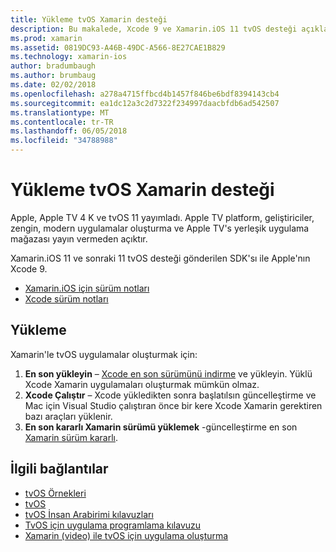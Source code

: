 ```yaml
---
title: Yükleme tvOS Xamarin desteği
description: Bu makalede, Xcode 9 ve Xamarin.iOS 11 tvOS desteği açıklanır ve xamarin'le tvOS uygulamalar geliştirmek için ayarlanmasını nasıl ilgili kısa yönergeler sağlar.
ms.prod: xamarin
ms.assetid: 0819DC93-A46B-49DC-A566-8E27CAE1B829
ms.technology: xamarin-ios
author: bradumbaugh
ms.author: brumbaug
ms.date: 02/02/2018
ms.openlocfilehash: a278a4715ffbcd4b1457f846be6bdf8394143cb4
ms.sourcegitcommit: ea1dc12a3c2d7322f234997daacbfdb6ad542507
ms.translationtype: MT
ms.contentlocale: tr-TR
ms.lasthandoff: 06/05/2018
ms.locfileid: "34788988"
---
```

# <a name="installing-tvos-support-in-xamarin"></a>Yükleme tvOS Xamarin desteği

Apple, Apple TV 4 K ve tvOS 11 yayımladı. Apple TV platform, geliştiriciler, zengin, modern uygulamalar oluşturma ve Apple TV's yerleşik uygulama mağazası yayın vermeden açıktır.

Xamarin.iOS 11 ve sonraki 11 tvOS desteği gönderilen SDK'sı ile Apple'nın Xcode 9. 

- [Xamarin.iOS için sürüm notları](https://developer.xamarin.com/releases/ios/)
- [Xcode sürüm notları](https://developer.apple.com/library/content/releasenotes/DeveloperTools/RN-Xcode/Chapters/Introduction.html#//apple_ref/doc/uid/TP40001051-CH1-SW876)

## <a name="installation"></a>Yükleme

Xamarin'le tvOS uygulamalar oluşturmak için:

1. **En son yükleyin** – [Xcode en son sürümünü indirme](https://developer.apple.com/xcode/download/) ve yükleyin. Yüklü Xcode Xamarin uygulamaları oluşturmak mümkün olmaz. 
2. **Xcode Çalıştır** – Xcode yükledikten sonra başlatılsın güncelleştirme ve Mac için Visual Studio çalıştıran önce bir kere Xcode Xamarin gerektiren bazı araçları yüklenir.
3. **En son kararlı Xamarin sürümü yüklemek** -güncelleştirme en son [Xamarin sürüm kararlı](https://developer.xamarin.com/recipes/cross-platform/ide/change_updates_channel/).

## <a name="related-links"></a>İlgili bağlantılar

- [tvOS Örnekleri](https://developer.xamarin.com/samples/tvos/all/)
- [tvOS](https://developer.apple.com/tvos/)
- [tvOS İnsan Arabirimi kılavuzları](https://developer.apple.com/tvos/human-interface-guidelines/)
- [TvOS için uygulama programlama kılavuzu](https://developer.apple.com/library/prerelease/tvos/documentation/General/Conceptual/AppleTV_PG/)
- [Xamarin (video) ile tvOS için uygulama oluşturma](https://university.xamarin.com/lightninglectures/tvos-with-xamarin)
